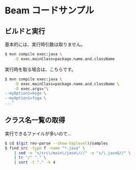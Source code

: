 # Beam コードサンプル

## ビルドと実行

基本的には、実行時引数は取りません。

```bash
$ mvn compile exec:java \
    -D exec.mainClass=package.name.and.className
```

実行時を取る場合は、こちらです。

```bash
$ mvn compile exec:java \
    -D exec.mainClass=package.name.and.className \
    -D exec.args="\
--myOption1=hoge \
--myOption1=fuga \
..."
```

## クラス名一覧の取得

実行できるファイルが多いので...

```bash
$ cd $(git rev-parse --show-toplevel)/samples
$ find src -type f -name "*.java" \
    | sed -e "s/src\/main\/java\///" -e "s/\.java$//" \
    | tr "/" "." \
    | sort -t "." -k 4
```
